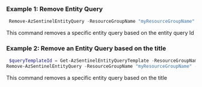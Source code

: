 ### Example 1: Remove Entity Query
```powershell
 Remove-AzSentinelEntityQuery -ResourceGroupName "myResourceGroupName" -workspaceName "myWorkspaceName" -Id "myEntityQueryTemplateId"
```

This command removes a specific entity query based on the entity query Id

### Example 2: Remove an Entity Query based on the title
```powershell
 $queryTemplateId = Get-AzSentinelEntityQueryTemplate -ResourceGroupName "myResourceGroupName" -workspaceName "myWorkspaceName" | Where-Object {$_.Title -eq "The user has created an account"}
Remove-AzSentinelEntityQuery -ResourceGroupName "myResourceGroupName" -workspaceName "myWorkspaceName" -Id $queryTemplateId.Name
```

This command removes a specific entity query based on the title

